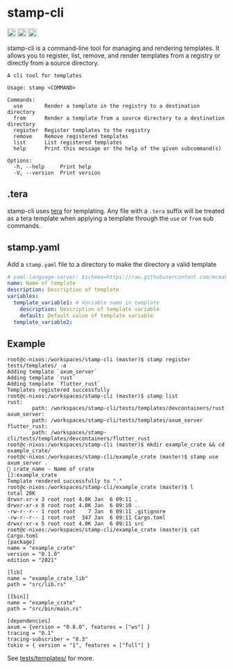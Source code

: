 # stamp-cli

[<img alt="github" src="https://img.shields.io/badge/github-mcmah309/stamp--cli-8da0cb?style=for-the-badge&labelColor=555555&logo=github" height="20">](https://github.com/mcmah309/stamp-cli)
[<img alt="crates.io" src="https://img.shields.io/crates/v/stamp-cli.svg?style=for-the-badge&color=fc8d62&logo=rust" height="20">](https://crates.io/crates/stamp-cli)
[<img alt="docs.rs" src="https://img.shields.io/badge/docs.rs-stamp--cli-66c2a5?style=for-the-badge&labelColor=555555&logo=docs.rs" height="20">](https://docs.rs/stamp-cli)

stamp-cli is a command-line tool for managing and rendering templates. It allows you to register, list, remove, and render templates from a registry or directly from a source directory.

```console
A cli tool for templates

Usage: stamp <COMMAND>

Commands:
  use       Render a template in the registry to a destination directory
  from      Render a template from a source directory to a destination directory
  register  Register templates to the registry
  remove    Remove registered templates
  list      List registered templates
  help      Print this message or the help of the given subcommand(s)

Options:
  -h, --help     Print help
  -V, --version  Print version
```

## .tera
stamp-cli uses [tera](https://keats.github.io/tera/docs/) for templating. Any file with a `.tera`
suffix will be treated as a tera template when applying a template through the `use` or `from`
sub commands.

## stamp.yaml
Add a `stamp.yaml` file to a directory to make the directory a valid template
```yaml
# yaml-language-server: $schema=https://raw.githubusercontent.com/mcmah309/stamp-cli/master/src/schemas/stamp-schema.json
name: Name of template
description: Description of template
variables:
  template_variable1: # Variable name in template
    description: Description of template variable 
    default: Default value of template variable
  template_variable2:
```
## Example
```console
root@c-nixos:/workspaces/stamp-cli (master)$ stamp register tests/templates/ -a
Adding template `axum_server`
Adding template `rust`
Adding template `flutter_rust`
Templates registered successfully
root@c-nixos:/workspaces/stamp-cli (master)$ stamp list
rust:
        path: /workspaces/stamp-cli/tests/templates/devcontainers/rust
axum_server:
        path: /workspaces/stamp-cli/tests/templates/axum_server
flutter_rust:
        path: /workspaces/stamp-cli/tests/templates/devcontainers/flutter_rust
root@c-nixos:/workspaces/stamp-cli (master)$ mkdir example_crate && cd example_crate/
root@c-nixos:/workspaces/stamp-cli/example_crate (master)$ stamp use axum_server .
🎤 crate_name - Name of crate
[]:example_crate
Template rendered successfully to "."
root@c-nixos:/workspaces/stamp-cli/example_crate (master)$ l
total 20K
drwxr-xr-x 3 root root 4.0K Jan  6 09:11 .
drwxr-xr-x 8 root root 4.0K Jan  6 09:10 ..
-rw-r--r-- 1 root root    7 Jan  6 09:11 .gitignore
-rw-r--r-- 1 root root  347 Jan  6 09:11 Cargo.toml
drwxr-xr-x 5 root root 4.0K Jan  6 09:11 src
root@c-nixos:/workspaces/stamp-cli/example_crate (master)$ cat Cargo.toml 
[package]
name = "example_crate"
version = "0.1.0"
edition = "2021"

[lib]
name = "example_crate_lib"
path = "src/lib.rs"

[[bin]]
name = "example_crate"
path = "src/bin/main.rs"

[dependencies]
axum = {version = "0.8.0", features = ["ws"] }
tracing = "0.1"
tracing-subscriber = "0.3"
tokio = { version = "1", features = ["full"] }
```

See [tests/templates/](https://github.com/mcmah309/stamp-cli/tree/master/tests/templates) for more.

